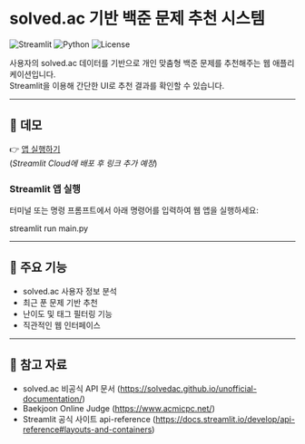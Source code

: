 # solved.ac 기반 백준 문제 추천 시스템

![Streamlit](https://img.shields.io/badge/streamlit-%23FF4B4B.svg?style=flat&logo=streamlit&logoColor=white)
![Python](https://img.shields.io/badge/python-3.9%2B-blue.svg)
![License](https://img.shields.io/github/license/rxoror/solvedac_based_recommender)

사용자의 solved.ac 데이터를 기반으로 개인 맞춤형 백준 문제를 추천해주는 웹 애플리케이션입니다.  
Streamlit을 이용해 간단한 UI로 추천 결과를 확인할 수 있습니다.

---

## 🔗 데모

👉 [앱 실행하기]()  
(*Streamlit Cloud에 배포 후 링크 추가 예정*)

### Streamlit 앱 실행

터미널 또는 명령 프롬프트에서 아래 명령어를 입력하여 웹 앱을 실행하세요:

streamlit run main.py

---

## 🚀 주요 기능

- solved.ac 사용자 정보 분석
- 최근 푼 문제 기반 추천
- 난이도 및 태그 필터링 기능
- 직관적인 웹 인터페이스

---

## 📌 참고 자료

- solved.ac 비공식 API 문서 (https://solvedac.github.io/unofficial-documentation/)
- Baekjoon Online Judge (https://www.acmicpc.net/)
- Streamlit 공식 사이트 api-reference (https://docs.streamlit.io/develop/api-reference#layouts-and-containers)
